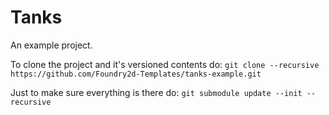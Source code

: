 # Tanks

An example project.

To clone the project and it's versioned contents do:
`git clone --recursive https://github.com/Foundry2d-Templates/tanks-example.git`

Just to make sure everything is there do:
`git submodule update --init --recursive`

